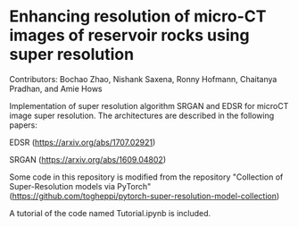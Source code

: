 # Enhancing resolution of micro-CT images of reservoir rocks using super resolution

Contributors: Bochao Zhao, Nishank Saxena, Ronny Hofmann, Chaitanya Pradhan, and Amie Hows

Implementation of super resolution algorithm SRGAN and EDSR for microCT image super resolution.
The architectures are described in the following papers:

EDSR (https://arxiv.org/abs/1707.02921)

SRGAN (https://arxiv.org/abs/1609.04802)

Some code in this repository is modified from the repository "Collection of Super-Resolution models via PyTorch" (https://github.com/togheppi/pytorch-super-resolution-model-collection)

A tutorial of the code named Tutorial.ipynb is included.
